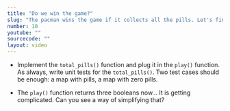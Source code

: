 ```yaml
---
title: "Do we win the game?"
slug: "The pacman wins the game if it collects all the pills. Let's find a way to count all the pills in the map."
number: 10
youtube: ""
sourcecode: ""
layout: video
---
```


* Implement the `total_pills()` function and plug it in the `play()` function. As always, write unit tests for the `total_pills()`. Two test cases should be enough: a map with pills, a map with zero pills.

* The `play()` function returns three booleans now... It is getting complicated. Can you see a way of simplifying that?





